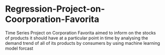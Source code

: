 # Regression-Project-on-Coorporation-Favorita
Time Series Project on Corporation Favorita aimed to inform on the stocks of products it should have at a particular point in time by analysing the demand trend of all of its products by consumers by using machine learning model forcast
